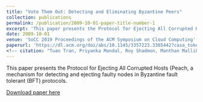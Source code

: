 ```yaml
---
title: "Vote Them Out: Detecting and Eliminating Byzantine Peers"
collection: publications
permalink: /publication/2009-10-01-paper-title-number-1
excerpt: 'This paper presents the Protocol for Ejecting All Corrupted Hosts (Peach, a mechanism for detecting and ejecting faulty nodes in Byzantine fault tolerant (BFT) protocols.'
date: 2009-10-01
venue: 'SoCC 2019 Proceedings of the ACM Symposium on Cloud Computing'
paperurl: 'https://dl.acm.org/doi/abs/10.1145/3357223.3365442?casa_token=qvZswr6my5EAAAAA:3Ii3kH33IaYjc4XJW455b8uQHFj_DiJ4JIBPn1UsHq9R2JE9zQfAJs8Sm-d-mCUNyeBFPFZaFiYeQQ'
<!-- citation: "Tuan Tran, Priyanka Mondal, Roy Shadmon, Manthan Mallikarjun, Peter Alvaro, and Owen Arden. 2019. Vote Them Out: Detecting and Eliminating Byzantine Peers. In Proceedings of the ACM Symposium on Cloud Computing (SoCC '19). Association for Computing Machinery, New York, NY, USA, 480. DOI:https://doi.org/10.1145/3357223.3365442" -->
---
```

This paper presents the Protocol for Ejecting All Corrupted Hosts (Peach, a mechanism for detecting and ejecting faulty nodes in Byzantine fault tolerant (BFT) protocols.

[Download paper here](https://dl.acm.org/doi/pdf/10.1145/3357223.3365442?download=true)
